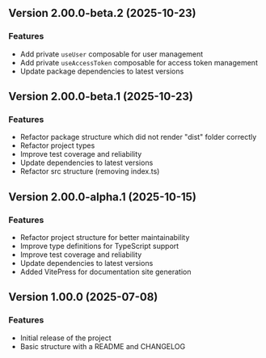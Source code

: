 ## Version 2.00.0-beta.2 (2025-10-23)

### Features

- Add private `useUser` composable for user management
- Add private `useAccessToken` composable for access token management
- Update package dependencies to latest versions

## Version 2.00.0-beta.1 (2025-10-23)

### Features

- Refactor package structure which did not render "dist" folder correctly
- Refactor project types
- Improve test coverage and reliability
- Update dependencies to latest versions
- Refactor src structure (removing index.ts)

## Version 2.00.0-alpha.1 (2025-10-15)

### Features

- Refactor project structure for better maintainability
- Improve type definitions for TypeScript support
- Improve test coverage and reliability
- Update dependencies to latest versions
- Added VitePress for documentation site generation

## Version 1.00.0 (2025-07-08)

### Features

- Initial release of the project
- Basic structure with a README and CHANGELOG
